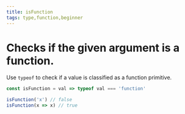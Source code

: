 ```yaml
---
title: isFunction
tags: type,function,beginner
---
```


# Checks if the given argument is a function.

Use `typeof` to check if a value is classified as a function primitive.

```js
const isFunction = val => typeof val === 'function'
```

```js
isFunction('x') // false
isFunction(x => x) // true
```
